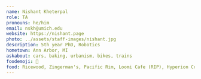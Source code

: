```yaml
---
name: Nishant Kheterpal
role: TA
pronouns: he/him
email: nskh@umich.edu
website: https://nishant.page
photo: ../assets/staff-images/nishant.jpg
description: 5th year PhD, Robotics
hometown: Ann Arbor, MI
askabout: cars, baking, urbanism, bikes, trains
foodemoji: 🌮
food: Ricewood, Zingerman's, Pacific Rim, Loomi Cafe (RIP), Hyperion Coffee
---
```

